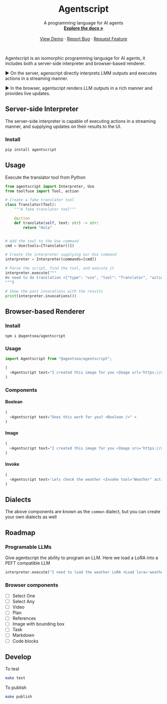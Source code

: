 <!-- PROJECT LOGO -->
<br />
<p align="center">
  <!-- <a href="https://github.com/agentsea/skillpacks">
    <img src="https://project-logo.png" alt="Logo" width="80">
  </a> -->

  <h1 align="center">Agentscript</h1>

  <p align="center">
    A programming language for AI agents
    <br />
    <a href="https://github.com/agentsea/agentscript"><strong>Explore the docs »</strong></a>
    <br />
    <br />
    <a href="https://github.com/agentsea/agentscript">View Demo</a>
    ·
    <a href="https://github.com/agentsea/agentscript/issues">Report Bug</a>
    ·
    <a href="https://github.com/agentsea/agentscript/issues">Request Feature</a>
  </p>
  <br>
</p>

Agentscript is an isomorphic programming language for AI agents, it includes both a server-side interpreter and browser-based renderer.

▶ On the server, agenscript directly interprets LMM outputs and executes actions in a streaming manner.

▶ In the browser, agentscript renders LLM outputs in a rich manner and provides live updates.

## Server-side Interpreter

The server-side interpreter is capable of executing actions in a streaming manner, and supplying updates on their results to the UI.

### Install

```bash
pip install agentscript
```

## Usage

Execute the translator tool from Python

```python
from agentscript import Interpreter, Use
from toolfuse import Tool, action

# Create a fake translator tool
class Translator(Tool):
    """A fake translator tool"""

    @action
    def translate(self, text: str) -> str:
        return "Hola"


# Add the tool to the Use command
cmd = Use(tools=[Translator()])

# Create the interpreter supplying our Use command
interpreter = Interpreter(commands=[cmd])

# Parse the script, find the tool, and execute it
interpreter.execute("""
We need to do translation <{"type": "use", "tool": "Translator", "action": "translate", "parameters": {"text": "Hello", "options": {"from": "en", "to": "es"}}}>
""")

# Show the past invocations with the results
print(interpreter.invocations())
```

## Browser-based Renderer

### Install

```
npm i @agentsea/agentscript
```

### Usage

```javascript
import Agentscript from "@agentsea/agentscript";

(
  <Agentscript text="I created this image for you <Image url='https://any.url' />" url="...">
)
```

### Components

#### Boolean

```js
(
  <Agentscript text="Does this work for you? <Boolean />" >
)
```

#### Image

```js
(
  <Agentscript text="I created this image for you <Image src='https://any.url' />"">
)
```

#### Invoke

```js
(
  <Agentscript text='Lets check the weather <Invoke tool="Weather" action="get" parameters={"location": "Madrid"} />'>
)
```

## Dialects

The above components are known as the `common` dialect, but you can create your own dialects as well

## Roadmap

### Programable LLMs

Give agentscript the ability to program an LLM. Here we load a LoRA into a PEFT compatible LLM

```python
interpreter.execute("I need to load the weather LoRA <Load lora='weather' />")
```

### Browser components

- [ ] Select One
- [ ] Select Any
- [ ] Video
- [ ] Plan
- [ ] References
- [ ] Image with bounding box
- [ ] Task
- [ ] Markdown
- [ ] Code blocks

## Develop

To test

```sh
make test
```

To publish

```sh
make publish
```
